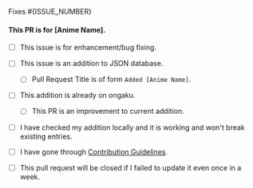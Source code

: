 
Fixes #{ISSUE_NUMBER}

#### This PR is for [Anime Name].

- [ ] This issue is for enhancement/bug fixing.
- [ ] This issue is an addition to JSON database.
	- [ ] Pull Request Title is of form `Added [Anime Name]`.
- [ ] This addition is already on ongaku.
	- [ ] This PR is an improvement to current addition.
- [ ] I have checked my addition locally and it is working and won't break existing entries.
- [ ] I have gone through [Contribution Guidelines](https://github.com/anshumanv/ongaku/blob/master/CONTRIBUTING.md).
- [ ] This pull request will be closed if I failed to update it even once in a week.

